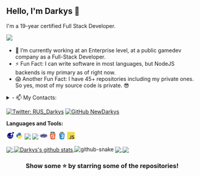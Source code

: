 ## Hello, I'm Darkys 👋
I'm a 19-year certified Full Stack Developer.

<img src="https://discord.c99.nl/widget/theme-3/725731246218412064.png">

- 🔭 I’m currently working at an Enterprise level, at a public gamedev company as a Full-Stack Developer.
- ⚡ Fun Fact: I can write software in most languages, but NodeJS backends is my primary as of right now.
- 😱 Another Fun Fact: I have 45+ repositories including my private ones. So yes, most of my source code is private. 😎
<details>
  <summary> - 📫 My Contacts:</summary>
  <a href="https://twitter.com/RUS_Darkys" target="_blank">Twitter / X</a><br>
  <a href="https://www.youtube.com/channel/UCuxy9aXG43ruqRY4LrbTfqg" target="_blank">Youtube</a><br>
  <a href="https://discord.com/users/725731246218412064" target="_blank">Discord</a><br>
 
</details>

[![Twitter: RUS_Darkys](https://img.shields.io/twitter/follow/RUS_Darkys?style=social)](https://twitter.com/RUS_Darkys)
[![GitHub NewDarkys](https://img.shields.io/github/followers/NewDarkys?label=follow&style=social)](https://github.com/NewDarkys)

**Languages and Tools:**  

<code><a href="https://luau-lang.org"><img height="20" src="https://raw.githubusercontent.com/devicons/devicon/master/icons/lua/lua-original.svg"></a></code>
<code><a href="https://www.python.org/"><img height="20" src="https://raw.githubusercontent.com/devicons/devicon/master/icons/python/python-original.svg"></a></code>
<code><a href="https://www.autohotkey.com/"><img height="20" src="https://raw.githubusercontent.com/bluesatin/Autohotkey-Icons/master/Icons/11-LightGreen/H.ico"></a></code>
<code><a href="https://isocpp.org/"><img height="20" src="https://avatars.githubusercontent.com/u/59276?s=200&v=4"></a></code>
<code><a href="https://www.php.net/"><img height="20" src="https://raw.githubusercontent.com/github/explore/80688e429a7d4ef2fca1e82350fe8e3517d3494d/topics/php/php.png"></a></code>
<code><a href="https://developer.mozilla.org/en-US/docs/Web/HTML"><img height="20" src="https://raw.githubusercontent.com/github/explore/80688e429a7d4ef2fca1e82350fe8e3517d3494d/topics/html/html.png"></a></code>
<code><a href="https://developer.mozilla.org/en-US/docs/Web/CSS"><img height="20" src="https://raw.githubusercontent.com/github/explore/80688e429a7d4ef2fca1e82350fe8e3517d3494d/topics/css/css.png"></a></code>
<code><a href="https://developer.mozilla.org/en-US/docs/Web/JavaScript"><img height="20" src="https://raw.githubusercontent.com/github/explore/80688e429a7d4ef2fca1e82350fe8e3517d3494d/topics/javascript/javascript.png"></a></code>

<a href="https://github.com/NewDarkys">
  <img align="center" src="https://github-readme-stats.vercel.app/api/top-langs/?username=NewDarkys&theme=dark&hide_langs_below=1" />
</a>
<a href="https://github.com/NewDarkys">
 <img align="center" src="https://github-readme-stats.vercel.app/api?username=NewDarkys&show_icons=true&theme=dark&line_height=27" alt="Darkys's github stats"/>
</a>

<picture>
  <source media="(prefers-color-scheme: dark)" srcset="https://raw.githubusercontent.com/NewDarkys/NewDarkys/output/github-contribution-grid-snake-dark.svg" />
  <source media="(prefers-color-scheme: light)" srcset="https://raw.githubusercontent.com/NewDarkys/NewDarkys/output/github-contribution-grid-snake.svg" />
  <img alt="github-snake" src="github-snake.svg" />
</picture>

<a href="https://github.com/NewDarkys/www.darkys.ru">
  <img align="center" src="https://github-readme-stats.vercel.app/api/pin/?username=NewDarkys&repo=www.darkys.ru&theme=dark" />
</a>

<a href="https://github.com/NewDarkys/www.xfirka.ru">
  <img align="center" src="https://github-readme-stats.vercel.app/api/pin/?username=NewDarkys&repo=www.xfirka.ru&theme=dark" />
</a>

<div align="center">

### Show some ⭐ by starring some of the repositories!

</div>
